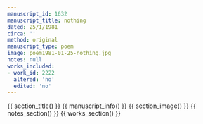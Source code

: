 ```yaml
---
manuscript_id: 1632
manuscript_title: nothing
dated: 25/1/1981
circa: ''
method: original
manuscript_type: poem
image: poem1981-01-25-nothing.jpg
notes: null
works_included:
- work_id: 2222
  altered: 'no'
  edited: 'no'
---
```


{{ section_title() }}
{{ manuscript_info() }}
{{ section_image() }}
{{ notes_section() }}
{{ works_section() }}
